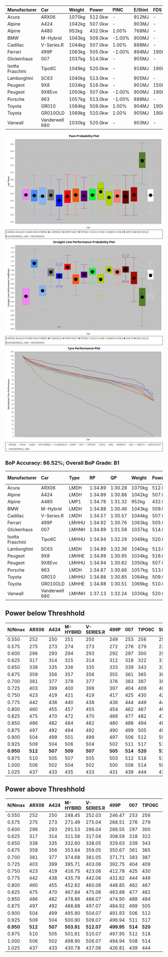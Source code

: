 | Manufacturer     | Car            | Weight | Power   | PINC    | E/Stint | FDS     |
|:-|:-|:-|:-|:-|:-|:-|
| Acura            | ARX06          | 1070kg | 512.0kw |    -    | 912MJ   |    -    |
| Alpine           | A424           | 1042kg | 507.0kw |    -    | 903MJ   |    -    |
| Alpine           | A480           | 952kg  | 432.0kw | 1.00%   | 768MJ   |    -    |
| BMW              | M-Hybrid       | 1043kg | 509.0kw | -1.00%  | 900MJ   |    -    |
| Cadillac         | V-Series.R     | 1044kg | 507.0kw | 1.00%   | 898MJ   |    -    |
| Ferrari          | 499P           | 1063kg | 505.0kw | -1.00%  | 894MJ   | 190kph  |
| Glickenhaus      | 007            | 1037kg | 514.0kw |    -    | 905MJ   |    -    |
| Isotta Fraschini | Tipo6C         | 1049kg | 520.0kw |    -    | 916MJ   | 190kph  |
| Lamborghini      | SC63           | 1040kg | 513.0kw |    -    | 905MJ   |    -    |
| Peugeot          | 9X8            | 1034kg | 516.0kw |    -    | 901MJ   | 150kph  |
| Peugeot          | 9X8Evo         | 1050kg | 507.0kw | -1.00%  | 900MJ   | 190kph  |
| Porsche          | 963            | 1057kg | 513.0kw | -1.00%  | 898MJ   |    -    |
| Toyota           | GR010          | 1084kg | 509.0kw | 1.00%   | 904MJ   | 190kph  |
| Toyota           | GR010OLD       | 1069kg | 510.0kw | 1.00%   | 905MJ   | 190kph  |
| Vanwall          | Vanderwell 680 | 1030kg | 520.0kw |    -    | 903MJ   |    -    |

![PACECHART](./IMG/ACOMETHOD.png)
![STRAIGHTLINEPERFORMANCECHART](./IMG/ACOMETHOD_sp.png)
![TYREPERFORMANCECHART](./IMG/ACOMETHOD_tw.png)

### BoP Accuracy: 86.52%; Overall BoP Grade: B1
| Manufacturer     | Car            | Type  | RP      | QP      | Weight | Power¹  | Threshhold | PINC    | Power²   | E/Stint | AVG Vmax  | FDS     | RDLC | L/Stint | BOP-Grade | Model Accuracy | Model Points | Match%  | SimDiff |
|:-|:-|:-|:-|:-|:-|:-|:-|:-|:-|:-|:-|:-|:-|:-|:-|:-|:-|:-|:-|
| Acura            | ARX06          | LMDH  | 1:34.89 | 1:30.28 | 1070kg | 512.0kw | 210.0kph   |    -    | 512.00kw |  912MJ  | 300.07kph |    -    | 1.01 | 37      | +D1       | 100.00%        | 995          | 68.83%  | #       |
| Alpine           | A424           | LMDH  | 1:34.89 | 1:30.88 | 1042kg | 507.0kw | 210.0kph   |    -    | 507.00kw |  903MJ  | 312.61kph |    -    | 1.01 | 37      | ~A1       | 86.43%         | 618          | 95.64%  | ±0.05s  |
| Alpine           | A480           | LMP1  | 1:34.76 | 1:31.32 |  952kg | 432.0kw | 210.0kph   | 1.00%   | 436.30kw |  768MJ  | 301.28kph |    -    | 0.97 | 34      | ~A1       | 68.63%         | 967          | 100.00% | #       |
| BMW              | M-Hybrid       | LMDH  | 1:34.88 | 1:30.46 | 1043kg | 509.0kw | 210.0kph   | -1.00%  | 503.90kw |  900MJ  | 309.25kph |    -    | 1.02 | 37      | +A2       | 93.77%         | 1672         | 90.05%  | ±0.16s  |
| Cadillac         | V-Series.R     | LMDH  | 1:34.57 | 1:30.57 | 1044kg | 507.0kw | 210.0kph   | 1.00%   | 512.10kw |  898MJ  | 307.28kph |    -    | 1.02 | 37      | -B2       | 83.12%         | 1921         | 83.73%  | ±0.38s  |
| Ferrari          | 499P           | LMHHU | 1:34.92 | 1:30.76 | 1063kg | 505.0kw | 210.0kph   | -1.00%  | 500.00kw |  894MJ  | 309.28kph | 190kph  | 1.02 | 37      | ~A1       | 69.49%         | 1950         | 100.00% | ±0.40s  |
| Glickenhaus      | 007            | LMHNH | 1:34.89 | 1:31.58 | 1037kg | 514.0kw | 210.0kph   |    -    | 514.00kw |  905MJ  | 308.06kph |    -    | 0.95 | 37      | ~A1       | 89.50%         | 1518         | 100.00% | #       |
| Isotta Fraschini | Tipo6C         | LMHHU | 1:34.94 | 1:32.29 | 1049kg | 520.0kw | 210.0kph   |    -    | 520.00kw |  916MJ  | 309.75kph | 190kph  | 1.06 | 37      | +C2       | 73.56%         | 64           | 73.29%  | ±0.21s  |
| Lamborghini      | SC63           | LMDH  | 1:34.89 | 1:32.36 | 1040kg | 513.0kw | 210.0kph   |    -    | 513.00kw |  905MJ  | 310.26kph |    -    | 1.04 | 37      | +A2       | 95.82%         | 459          | 93.80%  | ±0.13s  |
| Peugeot          | 9X8            | LMHHE | 1:34.89 | 1:30.95 | 1034kg | 516.0kw | 210.0kph   |    -    | 516.00kw |  901MJ  | 307.79kph | 150kph  | 1.03 | 37      | ~A1       | 88.75%         | 2383         | 100.00% | #       |
| Peugeot          | 9X8Evo         | LMHHU | 1:34.94 | 1:30.82 | 1050kg | 507.0kw | 210.0kph   | -1.00%  | 501.90kw |  900MJ  | 309.43kph | 190kph  | 1.01 | 37      | ~A1       | 66.97%         | 221          | 100.00% | ±0.46s  |
| Porsche          | 963            | LMDH  | 1:34.87 | 1:30.66 | 1057kg | 513.0kw | 210.0kph   | -1.00%  | 507.90kw |  898MJ  | 308.61kph |    -    | 1.00 | 37      | ~A1       | 81.02%         | 5243         | 100.00% | ±0.37s  |
| Toyota           | GR010          | LMHHU | 1:34.88 | 1:30.85 | 1084kg | 509.0kw | 210.0kph   | 1.00%   | 514.10kw |  904MJ  | 308.32kph | 190kph  | 1.01 | 37      | ~A1       | 73.70%         | 2701         | 100.00% | ±0.23s  |
| Toyota           | GR010OLD       | LMHHE | 1:34.88 | 1:30.51 | 1069kg | 510.0kw | 210.0kph   | 1.00%   | 515.10kw |  905MJ  | 306.71kph | 190kph  | 1.03 | 37      | -A2       | 99.03%         | 1536         | 94.53%  | #       |
| Vanwall          | Vanderwell 680 | LMHNH | 1:37.13 | 1:32.24 | 1030kg | 520.0kw | 210.0kph   |    -    | 520.00kw |  903MJ  | 302.71kph |    -    | 1.01 | 36      | +Ω2       | 97.01%         | 649          | -2.12%  | #       |

## Power below Threshhold
| N/Nmax    | ARX06   | A424    | M-HYBRID | V-SERIES.R | 499P    | 007     | TIPO6C  | SC63    | 9X8     | 9X8EVO  | 963     | GR010   | GR010OLD | VANDERWELL 680 | ​     | RPM      | A480       |
|:-|:-|:-|:-|:-|:-|:-|:-|:-|:-|:-|:-|:-|:-|:-|:-|:-|:-|
|  0.550    |  252    |  250    |  251     |  250       |  249    |  253    |  256    |  253    |  254    |  250    |  253    |  251    |  251     |  256           |  ​    |   --     |  0.00      |
|  0.575    |  275    |  273    |  274     |  273       |  272    |  276    |  279    |  276    |  277    |  273    |  276    |  274    |  274     |  279           |  ​    |   --     |  0.00      |
|  0.600    |  296    |  293    |  294     |  293       |  292    |  297    |  300    |  296    |  298    |  293    |  296    |  294    |  295     |  300           |  ​    |   --     |  0.00      |
|  0.625    |  317    |  314    |  315     |  314       |  312    |  318    |  322    |  317    |  319    |  314    |  317    |  315    |  316     |  322           |  ​    |   --     |  0.00      |
|  0.650    |  338    |  335    |  336     |  335       |  333    |  339    |  343    |  338    |  340    |  335    |  338    |  336    |  337     |  343           |  ​    |   --     |  0.00      |
|  0.675    |  359    |  356    |  357     |  356       |  355    |  361    |  365    |  360    |  362    |  356    |  360    |  357    |  358     |  365           |  ​    |   --     |  0.00      |
|  0.700    |  381    |  377    |  379     |  377       |  376    |  383    |  387    |  382    |  384    |  377    |  382    |  379    |  380     |  387           |  ​    |   --     |  0.00      |
|  0.725    |  403    |  399    |  400     |  399       |  397    |  404    |  409    |  403    |  406    |  399    |  403    |  400    |  401     |  409           |  ​    |   --     |  0.00      |
|  0.750    |  423    |  419    |  421     |  419       |  417    |  425    |  430    |  424    |  427    |  419    |  424    |  421    |  422     |  430           |  ​    |   --     |  0.00      |
|  0.775    |  442    |  438    |  440     |  438       |  436    |  444    |  449    |  443    |  446    |  438    |  443    |  440    |  441     |  449           |  ​    |  5000    |  255.57    |
|  0.800    |  460    |  455    |  457     |  455       |  454    |  462    |  467    |  461    |  463    |  455    |  461    |  457    |  458     |  467           |  ​    |  5500    |  301.67    |
|  0.825    |  475    |  470    |  472     |  470       |  469    |  477    |  482    |  476    |  478    |  470    |  476    |  472    |  473     |  482           |  ​    |  6000    |  336.75    |
|  0.850    |  486    |  482    |  484     |  482       |  480    |  488    |  494    |  487    |  490    |  482    |  487    |  484    |  485     |  494           |  ​    |  6500    |  380.85    |
|  0.875    |  497    |  492    |  494     |  492       |  490    |  499    |  505    |  498    |  501    |  492    |  498    |  494    |  495     |  505           |  ​    |  7000    |  424.95    |
|  0.900    |  504    |  499    |  501     |  499       |  497    |  506    |  512    |  505    |  508    |  499    |  505    |  501    |  502     |  512           |  ​    |  7500    |  435.97    |
|  0.925    |  509    |  504    |  506     |  504       |  502    |  511    |  517    |  510    |  513    |  504    |  510    |  506    |  507     |  517           |  ​    |  8000    |  431.96    |
| **0.950** | **512** | **507** | **509**  | **507**    | **505** | **514** | **520** | **513** | **516** | **507** | **513** | **509** | **510**  | **520**        | **​** | **8500** | **434.97** |
|  0.975    |  510    |  505    |  507     |  505       |  503    |  512    |  518    |  511    |  514    |  505    |  511    |  507    |  508     |  518           |  ​    |  9000    |  217.48    |
|  1.000    |  506    |  502    |  504     |  502       |  500    |  508    |  514    |  507    |  510    |  502    |  507    |  504    |  505     |  514           |  ​    |   --     |  0.00      |
|  1.025    |  437    |  433    |  435     |  433       |  431    |  439    |  444    |  438    |  441    |  433    |  438    |  435    |  436     |  444           |  ​    |   --     |  0.00      |

## Power above Threshhold
| N/Nmax    | ARX06   | A424    | M-HYBRID   | V-SERIES.R | 499P       | 007     | TIPO6C  | SC63    | 9X8     | 9X8EVO     | 963        | GR010      | GR010OLD   | VANDERWELL 680 | ​     | RPM      | A480       |
|:-|:-|:-|:-|:-|:-|:-|:-|:-|:-|:-|:-|:-|:-|:-|:-|:-|:-|
|  0.550    |  252    |  250    |  248.45    |  252.03    |  246.47    |  253    |  256    |  253    |  254    |  247.46    |  250.43    |  253.04    |  254.05    |  256           |  ​    |   --     |  0.00      |
|  0.575    |  275    |  273    |  271.49    |  275.04    |  268.51    |  276    |  279    |  276    |  277    |  270.50    |  273.47    |  276.05    |  277.05    |  279           |  ​    |   --     |  0.00      |
|  0.600    |  296    |  293    |  291.53    |  296.04    |  288.55    |  297    |  300    |  296    |  298    |  290.54    |  293.50    |  297.05    |  297.06    |  300           |  ​    |   --     |  0.00      |
|  0.625    |  317    |  314    |  311.56    |  317.04    |  308.59    |  318    |  322    |  317    |  319    |  310.58    |  314.54    |  318.06    |  319.06    |  322           |  ​    |   --     |  0.00      |
|  0.650    |  338    |  335    |  332.60    |  338.05    |  329.63    |  339    |  343    |  338    |  340    |  331.61    |  335.57    |  339.06    |  340.07    |  343           |  ​    |   --     |  0.00      |
|  0.675    |  359    |  356    |  353.64    |  359.05    |  350.67    |  361    |  365    |  360    |  362    |  352.65    |  356.61    |  361.06    |  362.07    |  365           |  ​    |   --     |  0.00      |
|  0.700    |  381    |  377    |  374.68    |  381.05    |  371.71    |  383    |  387    |  382    |  384    |  373.69    |  377.65    |  383.07    |  383.07    |  387           |  ​    |   --     |  0.00      |
|  0.725    |  403    |  399    |  395.71    |  403.06    |  392.75    |  404    |  409    |  403    |  406    |  394.73    |  399.68    |  404.07    |  405.08    |  409           |  ​    |   --     |  0.00      |
|  0.750    |  423    |  419    |  416.75    |  423.06    |  412.78    |  425    |  430    |  424    |  427    |  414.77    |  419.72    |  425.07    |  426.08    |  430           |  ​    |   --     |  0.00      |
|  0.775    |  442    |  438    |  435.79    |  442.06    |  431.82    |  444    |  449    |  443    |  446    |  433.80    |  438.75    |  444.08    |  445.09    |  449           |  ​    |  5000    |  255.57    |
|  0.800    |  460    |  455    |  452.82    |  460.06    |  448.85    |  462    |  467    |  461    |  463    |  450.84    |  455.78    |  462.08    |  463.09    |  467           |  ​    |  5500    |  301.67    |
|  0.825    |  475    |  470    |  467.84    |  475.06    |  463.88    |  477    |  482    |  476    |  478    |  465.86    |  470.81    |  477.08    |  478.09    |  482           |  ​    |  6000    |  336.75    |
|  0.850    |  486    |  482    |  478.86    |  486.07    |  474.90    |  488    |  494    |  487    |  490    |  476.88    |  482.83    |  488.09    |  489.09    |  494           |  ​    |  6500    |  380.85    |
|  0.875    |  497    |  492    |  488.88    |  497.07    |  484.92    |  499    |  505    |  498    |  501    |  486.90    |  492.84    |  499.09    |  500.10    |  505           |  ​    |  7000    |  424.95    |
|  0.900    |  504    |  499    |  495.90    |  504.07    |  491.93    |  506    |  512    |  505    |  508    |  493.92    |  499.86    |  506.09    |  507.10    |  512           |  ​    |  7500    |  435.97    |
|  0.925    |  509    |  504    |  500.90    |  509.07    |  496.94    |  511    |  517    |  510    |  513    |  498.92    |  504.86    |  511.09    |  512.10    |  517           |  ​    |  8000    |  431.96    |
| **0.950** | **512** | **507** | **503.91** | **512.07** | **499.95** | **514** | **520** | **513** | **516** | **501.93** | **507.87** | **514.09** | **515.10** | **520**        | **​** | **8500** | **434.97** |
|  0.975    |  510    |  505    |  501.91    |  510.07    |  497.95    |  512    |  518    |  511    |  514    |  499.93    |  505.87    |  512.09    |  513.10    |  518           |  ​    |  9000    |  217.48    |
|  1.000    |  506    |  502    |  498.90    |  506.07    |  494.94    |  508    |  514    |  507    |  510    |  496.92    |  502.86    |  508.09    |  509.10    |  514           |  ​    |   --     |  0.00      |
|  1.025    |  437    |  433    |  430.78    |  437.06    |  426.81    |  439    |  444    |  438    |  441    |  428.79    |  433.74    |  439.08    |  440.09    |  444           |  ​    |   --     |  0.00      |
